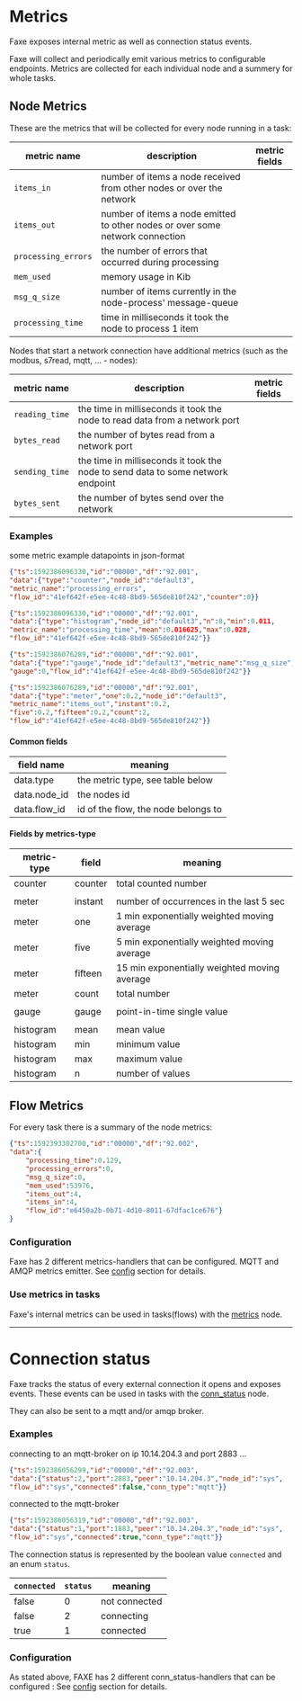 # Metrics

Faxe exposes internal metric as well as connection status events.

Faxe will collect and periodically emit various metrics to configurable endpoints.
Metrics are collected for each individual node and a summery for whole tasks.

## Node Metrics

These are the metrics that will be collected for every node running in a task:

metric name | description | metric fields
------------|-------------|---------------
`items_in`    | number of items a node received from other nodes or over the network | 
`items_out`   | number of items a node emitted to other nodes or over some network connection
`processing_errors`| the number of errors that occurred during processing |
`mem_used`    | memory usage in Kib |
`msg_q_size`  | number of items currently in the node-process' message-queue |
`processing_time`| time in milliseconds it took the node to process 1 item|

Nodes that start a network connection have additional metrics 
(such as the modbus, s7read, mqtt, ... - nodes): 

metric name | description | metric fields
------------|-------------|---------------
`reading_time`|the time in milliseconds it took the node to read data from a network port|
`bytes_read`  |the number of bytes read from a network port |
`sending_time`|the time in milliseconds it took the node to send data to some network endpoint|
`bytes_sent`  |the number of bytes send over the network
 

### Examples

some metric example datapoints in json-format
```json
{"ts":1592386096330,"id":"00000","df":"92.001",
"data":{"type":"counter","node_id":"default3",
"metric_name":"processing_errors",
"flow_id":"41ef642f-e5ee-4c48-8bd9-565de810f242","counter":0}}
```

```json
{"ts":1592386096330,"id":"00000","df":"92.001",
"data":{"type":"histogram","node_id":"default3","n":8,"min":0.011,
"metric_name":"processing_time","mean":0.016625,"max":0.028,
"flow_id":"41ef642f-e5ee-4c48-8bd9-565de810f242"}}
```

```json
{"ts":1592386076289,"id":"00000","df":"92.001",
"data":{"type":"gauge","node_id":"default3","metric_name":"msg_q_size",
"gauge":0,"flow_id":"41ef642f-e5ee-4c48-8bd9-565de810f242"}}
```

```json
{"ts":1592386076289,"id":"00000","df":"92.001",
"data":{"type":"meter","one":0.2,"node_id":"default3",
"metric_name":"items_out","instant":0.2,
"five":0.2,"fifteen":0.2,"count":2,
"flow_id":"41ef642f-e5ee-4c48-8bd9-565de810f242"}}

```

#### Common fields

field name| meaning
----------|---------
data.type | the metric type, see table below
data.node_id| the nodes id
data.flow_id| id of the flow, the node belongs to 

#### Fields by metrics-type

metric-type | field | meaning
------------|-------|---------
counter     |counter| total counted number
            |        |
meter       |instant| number of occurrences in the last 5 sec
meter       |one| 1 min exponentially weighted moving average 
meter       |five| 5 min exponentially weighted moving average 
meter       |fifteen| 15 min exponentially weighted moving average 
meter       |count| total number
            |       |
gauge       |gauge| point-in-time single value
            |       |
histogram   | mean  | mean value
histogram   | min  | minimum value
histogram   | max  | maximum value
histogram   | n  | number of values
  
## Flow Metrics

For every task there is a summary of the node metrics:

```json
{"ts":1592393302700,"id":"00000","df":"92.002",
"data":{
    "processing_time":0.129,
    "processing_errors":0,
    "msg_q_size":0,
    "mem_used":53976,
    "items_out":4,
    "items_in":4,
    "flow_id":"e6450a2b-0b71-4d10-8011-67dfac1ce676"}
}
```
            
### Configuration

Faxe has 2 different metrics-handlers that can be configured.
MQTT and AMQP metrics emitter. See [config](configuration.md) section for details.

### Use metrics in tasks

Faxe's internal metrics can be used in tasks(flows) with the [metrics](nodes/metrics.md) node.

---------------------------------------
# Connection status

Faxe tracks the status of every external connection it opens and exposes events.
These events can be used in tasks with the [conn_status](nodes/conn_status.md) node.

They can also be sent to a mqtt and/or amqp broker. 
 
### Examples

connecting to an mqtt-broker on ip 10.14.204.3 and port 2883 ...
```json
{"ts":1592386056299,"id":"00000","df":"92.003",
"data":{"status":2,"port":2883,"peer":"10.14.204.3","node_id":"sys",
"flow_id":"sys","connected":false,"conn_type":"mqtt"}}
```

connected to the mqtt-broker 
```json
{"ts":1592386056319,"id":"00000","df":"92.003",
"data":{"status":1,"port":1883,"peer":"10.14.204.3","node_id":"sys",
"flow_id":"sys","connected":true,"conn_type":"mqtt"}}
```



The connection status is represented by the boolean value `connected` and an enum `status`.


`connected` | `status` | meaning
----------|--------|-------------
false     | 0      | not connected
false     | 2      | connecting
true      | 1      | connected
 
### Configuration

As stated above, FAXE has 2 different conn_status-handlers that can be configured :
See [config](configuration.md) section for details.